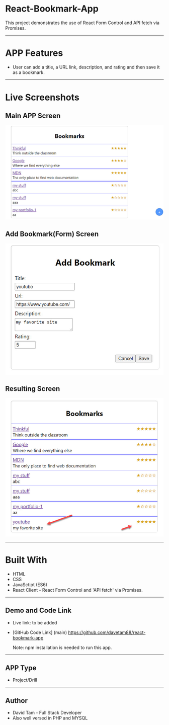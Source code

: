 # React-Bookmark-App
This project demonstrates the use of React Form Control and API fetch via Promises.

---
# APP Features
* User can add a title, a URL link, description, and rating and then save it as a bookmark.

---
# Live Screenshots
## Main APP Screen 
![Main APP Screen](images/bookmark-app-main.jpg)

## Add Bookmark(Form) Screen
![Add Bookmark Screen](images/add-bookmark-screen.jpg)

## Resulting Screen
![Add Bookmark Screen](images/resulting-screen.jpg)


---
# Built With
* HTML
* CSS
* JavaSctipt (ES6)
* React Client - React Form Control and 'API fetch' via Promises.

---
## Demo and Code Link
- Live link: to be added
- [GitHub Code Link] (main) https://github.com/davetam88/react-bookmark-app

  Note: npm installation is needed to run this app.

---
## APP Type
* Project/Drill

---
## Author
* David Tam - Full Stack Developer
* Also well versed in PHP and MYSQL
